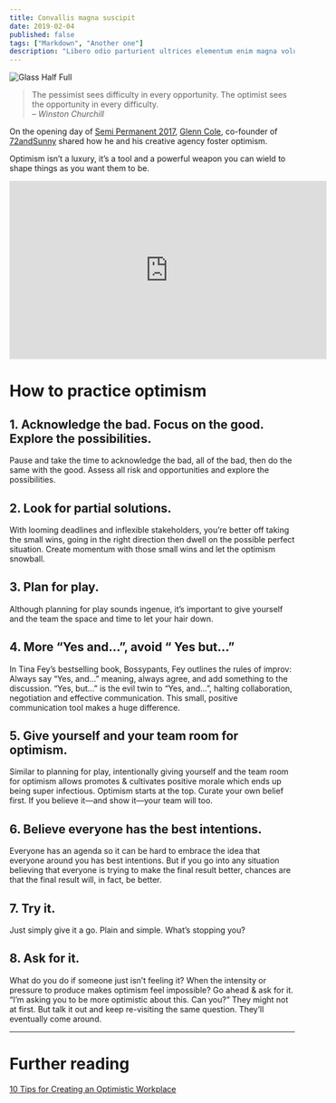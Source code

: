 ```yaml
---
title: Convallis magna suscipit
date: 2019-02-04
published: false
tags: ["Markdown", "Another one"]
description: "Libero odio parturient ultrices elementum enim magna volutpat ut dignissim a auctor, facilisis sagittis eu mauris leo mus massa turpis sem."
---
```


![Glass Half Full](https://brody.com/image/post/optimism/glasshalffull.gif)

> The pessimist sees difficulty in every opportunity. The optimist sees the opportunity in every difficulty.  
> <cite>– Winston Churchill</cite>

On the opening day of [Semi Permanent 2017](http://beta.semipermanent.com/events/sydney-2017), [Glenn Cole](https://twitter.com/glenncole), co-founder of [72andSunny](http://www.72andsunny.com/) shared how he and his creative agency foster optimism.

Optimism isn’t a luxury, it’s a tool and a powerful weapon you can wield to shape things as you want them to be.

<div class="16/9">
<iframe class="md:max-w-2xl" width="560" height="315" src="https://www.youtube.com/embed/nFTRwD85AQ4?rel=0" frameborder="0" allowfullscreen=""></iframe>
</div>

# How to practice optimism

## 1\. Acknowledge the bad. Focus on the good. Explore the possibilities.

Pause and take the time to acknowledge the bad, all of the bad, then do the same with the good. Assess all risk and opportunities and explore the possibilities.

## 2. Look for partial solutions.

With looming deadlines and inflexible stakeholders, you’re better off taking the small wins, going in the right direction then dwell on the possible perfect situation. Create momentum with those small wins and let the optimism snowball.

## 3\. Plan for play.

Although planning for play sounds ingenue, it’s important to give yourself and the team the space and time to let your hair down.

## 4\. More “Yes and…”, avoid “ Yes but…”

In Tina Fey’s bestselling book, Bossypants, Fey outlines the rules of improv: Always say “Yes, and…” meaning, always agree, and add something to the discussion. “Yes, but…” is the evil twin to “Yes, and…”, halting collaboration, negotiation and effective communication. This small, positive communication tool makes a huge difference.

## 5\. Give yourself and your team room for optimism.

Similar to planning for play, intentionally giving yourself and the team room for optimism allows promotes & cultivates positive morale which ends up being super infectious. Optimism starts at the top. Curate your own belief first. If you believe it—and show it—your team will too.

## 6\. Believe everyone has the best intentions.

Everyone has an agenda so it can be hard to embrace the idea that everyone around you has best intentions. But if you go into any situation believing that everyone is trying to make the final result better, chances are that the final result will, in fact, be better.

## 7\. Try it.

Just simply give it a go. Plain and simple. What’s stopping you?

## 8\. Ask for it.

What do you do if someone just isn’t feeling it? When the intensity or pressure to produce makes optimism feel impossible? Go ahead & ask for it. “I’m asking you to be more optimistic about this. Can you?” They might not at first. But talk it out and keep re-visiting the same question. They’ll eventually come around.

---

# Further reading

[10 Tips for Creating an Optimistic Workplace](https://www.inc.com/shawn-murphy/10-tips-for-creating-an-optimistic-workplace.html)
